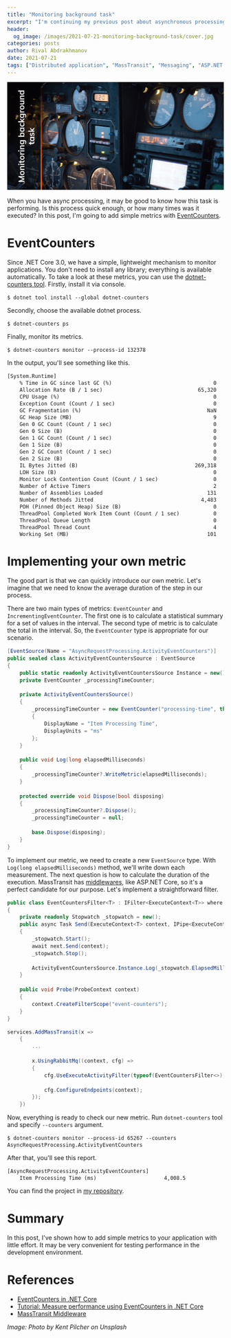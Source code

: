 ```yaml
---
title: "Monitoring background task"
excerpt: "I'm continuing my previous post about asynchronous processing. I want to show how to add some metrics to monitor background tasks."
header:
  og_image: /images/2021-07-21-monitoring-background-task/cover.jpg
categories: posts
author: Rival Abdrakhmanov
date: 2021-07-21
tags: ["Distributed application", "MassTransit", "Messaging", "ASP.NET Core", "EventCounters", "Diagnostics", "Performance"]
---
```


![Title image](/images/2021-07-21-monitoring-background-task/cover.jpg)

When you have async processing, it may be good to know how this task is performing. Is this process quick enough, or how many times was it executed? In this post, I'm going to add simple metrics with [EventCounters](https://docs.microsoft.com/en-us/dotnet/core/diagnostics/event-counters).

# EventCounters
Since .NET Core 3.0, we have a simple, lightweight mechanism to monitor applications. You don't need to install any library; everything is available automatically. To take a look at these metrics, you can use the [dotnet-counters tool](https://docs.microsoft.com/en-us/dotnet/core/diagnostics/dotnet-counters). Firstly, install it via console.

```
$ dotnet tool install --global dotnet-counters
```

Secondly, choose the available dotnet process.

```
$ dotnet-counters ps
```

Finally, monitor its metrics.

```
$ dotnet-counters monitor --process-id 132378
```

In the output, you'll see something like this.

```
[System.Runtime]
    % Time in GC since last GC (%)                                 0    
    Allocation Rate (B / 1 sec)                               65,320    
    CPU Usage (%)                                                  0    
    Exception Count (Count / 1 sec)                                0    
    GC Fragmentation (%)                                         NaN    
    GC Heap Size (MB)                                              9    
    Gen 0 GC Count (Count / 1 sec)                                 0    
    Gen 0 Size (B)                                                 0    
    Gen 1 GC Count (Count / 1 sec)                                 0    
    Gen 1 Size (B)                                                 0    
    Gen 2 GC Count (Count / 1 sec)                                 0    
    Gen 2 Size (B)                                                 0    
    IL Bytes Jitted (B)                                      269,318    
    LOH Size (B)                                                   0    
    Monitor Lock Contention Count (Count / 1 sec)                  0    
    Number of Active Timers                                        2    
    Number of Assemblies Loaded                                  131    
    Number of Methods Jitted                                   4,483    
    POH (Pinned Object Heap) Size (B)                              0    
    ThreadPool Completed Work Item Count (Count / 1 sec)           0    
    ThreadPool Queue Length                                        0    
    ThreadPool Thread Count                                        4    
    Working Set (MB)                                             101
```

# Implementing your own metric

The good part is that we can quickly introduce our own metric. Let's imagine that we need to know the average duration of the step in our process.

There are two main types of metrics: `EventCounter` and `IncrementingEventCounter`. The first one is to calculate a statistical summary for a set of values in the interval. The second type of metric is to calculate the total in the interval. So, the `EventCounter` type is appropriate for our scenario.

```c#
[EventSource(Name = "AsyncRequestProcessing.ActivityEventCounters")]
public sealed class ActivityEventCountersSource : EventSource
{
    public static readonly ActivityEventCountersSource Instance = new();
    private EventCounter _processingTimeCounter;

    private ActivityEventCountersSource()
    {
        _processingTimeCounter = new EventCounter("processing-time", this)
        {
            DisplayName = "Item Processing Time",
            DisplayUnits = "ms"
        };
    }

    public void Log(long elapsedMilliseconds)
    {
        _processingTimeCounter?.WriteMetric(elapsedMilliseconds);
    }

    protected override void Dispose(bool disposing)
    {
        _processingTimeCounter?.Dispose();
        _processingTimeCounter = null;

        base.Dispose(disposing);
    }
}
```

To implement our metric, we need to create a new `EventSource` type. With `Log(long elapsedMilliseconds)` method, we'll write down each measurement. The next question is how to calculate the duration of the execution. MassTransit has [middlewares](https://masstransit-project.com/advanced/middleware/), like ASP.NET Core, so it's a perfect candidate for our purpose. Let's implement a straightforward filter.

```c#
public class EventCountersFilter<T> : IFilter<ExecuteContext<T>> where T : class
{
    private readonly Stopwatch _stopwatch = new();
    public async Task Send(ExecuteContext<T> context, IPipe<ExecuteContext<T>> next)
    {
        _stopwatch.Start();
        await next.Send(context);
        _stopwatch.Stop();

        ActivityEventCountersSource.Instance.Log(_stopwatch.ElapsedMilliseconds);
    }

    public void Probe(ProbeContext context)
    {
        context.CreateFilterScope("event-counters");
    }
}
```

```c#
services.AddMassTransit(x =>
    {
        ...

        x.UsingRabbitMq((context, cfg) =>
        {
            cfg.UseExecuteActivityFilter(typeof(EventCountersFilter<>), context);

            cfg.ConfigureEndpoints(context);
        });
    })
```

Now, everything is ready to check our new metric. Run `dotnet-counters` tool and specify `--counters` argument.

```
$ dotnet-counters monitor --process-id 65267 --counters AsyncRequestProcessing.ActivityEventCounters
```

After that, you'll see this report.

```
[AsyncRequestProcessing.ActivityEventCounters]
    Item Processing Time (ms)                      4,008.5
```

You can find the project in [my repository](https://github.com/rafaelldi/async-request-processing).

# Summary

In this post, I've shown how to add simple metrics to your application with little effort. It may be very convenient for testing performance in the development environment.

# References

- [EventCounters in .NET Core](https://docs.microsoft.com/en-us/dotnet/core/diagnostics/event-counters)
- [Tutorial: Measure performance using EventCounters in .NET Core](https://docs.microsoft.com/en-us/dotnet/core/diagnostics/event-counter-perf)
- [MassTransit Middleware](https://masstransit-project.com/advanced/middleware/)

*Image: Photo by Kent Pilcher on Unsplash*